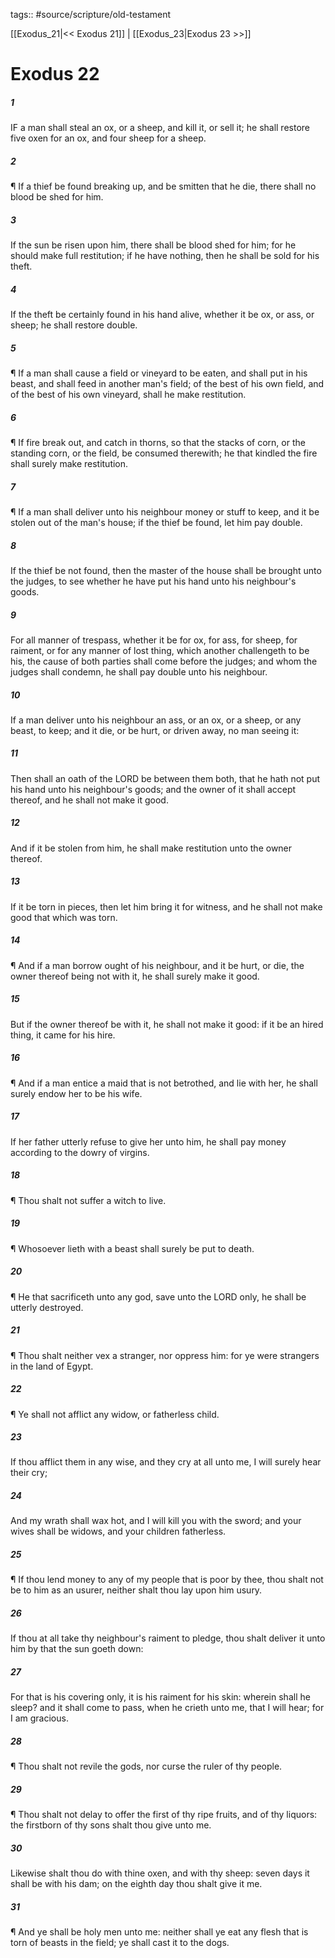 tags:: #source/scripture/old-testament

[[Exodus_21|<< Exodus 21]] | [[Exodus_23|Exodus 23 >>]]

# Exodus 22

##### 1

IF a man shall steal an ox, or a sheep, and kill it, or sell it; he shall restore five oxen for an ox, and four sheep for a sheep.

##### 2

¶ If a thief be found breaking up, and be smitten that he die, there shall no blood be shed for him.

##### 3

If the sun be risen upon him, there shall be blood shed for him; for he should make full restitution; if he have nothing, then he shall be sold for his theft.

##### 4

If the theft be certainly found in his hand alive, whether it be ox, or ass, or sheep; he shall restore double.

##### 5

¶ If a man shall cause a field or vineyard to be eaten, and shall put in his beast, and shall feed in another man's field; of the best of his own field, and of the best of his own vineyard, shall he make restitution.

##### 6

¶ If fire break out, and catch in thorns, so that the stacks of corn, or the standing corn, or the field, be consumed therewith; he that kindled the fire shall surely make restitution.

##### 7

¶ If a man shall deliver unto his neighbour money or stuff to keep, and it be stolen out of the man's house; if the thief be found, let him pay double.

##### 8

If the thief be not found, then the master of the house shall be brought unto the judges, to see whether he have put his hand unto his neighbour's goods.

##### 9

For all manner of trespass, whether it be for ox, for ass, for sheep, for raiment, or for any manner of lost thing, which another challengeth to be his, the cause of both parties shall come before the judges; and whom the judges shall condemn, he shall pay double unto his neighbour.

##### 10

If a man deliver unto his neighbour an ass, or an ox, or a sheep, or any beast, to keep; and it die, or be hurt, or driven away, no man seeing it:

##### 11

Then shall an oath of the LORD be between them both, that he hath not put his hand unto his neighbour's goods; and the owner of it shall accept thereof, and he shall not make it good.

##### 12

And if it be stolen from him, he shall make restitution unto the owner thereof.

##### 13

If it be torn in pieces, then let him bring it for witness, and he shall not make good that which was torn.

##### 14

¶ And if a man borrow ought of his neighbour, and it be hurt, or die, the owner thereof being not with it, he shall surely make it good.

##### 15

But if the owner thereof be with it, he shall not make it good: if it be an hired thing, it came for his hire.

##### 16

¶ And if a man entice a maid that is not betrothed, and lie with her, he shall surely endow her to be his wife.

##### 17

If her father utterly refuse to give her unto him, he shall pay money according to the dowry of virgins.

##### 18

¶ Thou shalt not suffer a witch to live.

##### 19

¶ Whosoever lieth with a beast shall surely be put to death.

##### 20

¶ He that sacrificeth unto any god, save unto the LORD only, he shall be utterly destroyed.

##### 21

¶ Thou shalt neither vex a stranger, nor oppress him: for ye were strangers in the land of Egypt.

##### 22

¶ Ye shall not afflict any widow, or fatherless child.

##### 23

If thou afflict them in any wise, and they cry at all unto me, I will surely hear their cry;

##### 24

And my wrath shall wax hot, and I will kill you with the sword; and your wives shall be widows, and your children fatherless.

##### 25

¶ If thou lend money to any of my people that is poor by thee, thou shalt not be to him as an usurer, neither shalt thou lay upon him usury.

##### 26

If thou at all take thy neighbour's raiment to pledge, thou shalt deliver it unto him by that the sun goeth down:

##### 27

For that is his covering only, it is his raiment for his skin: wherein shall he sleep? and it shall come to pass, when he crieth unto me, that I will hear; for I am gracious.

##### 28

¶ Thou shalt not revile the gods, nor curse the ruler of thy people.

##### 29

¶ Thou shalt not delay to offer the first of thy ripe fruits, and of thy liquors: the firstborn of thy sons shalt thou give unto me.

##### 30

Likewise shalt thou do with thine oxen, and with thy sheep: seven days it shall be with his dam; on the eighth day thou shalt give it me.

##### 31

¶ And ye shall be holy men unto me: neither shall ye eat any flesh that is torn of beasts in the field; ye shall cast it to the dogs.
